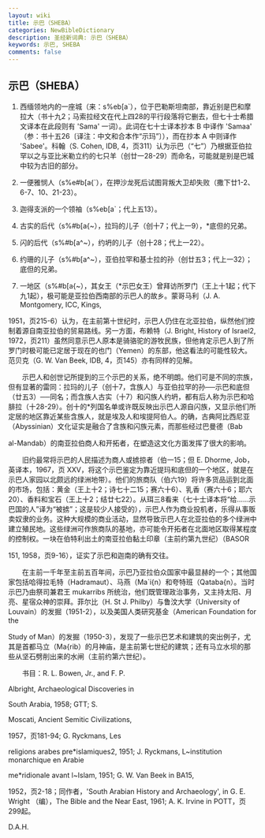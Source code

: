 ```yaml
---
layout: wiki
title: 示巴（SHEBA）
categories: NewBibleDictionary
description: 圣经新词典: 示巴（SHEBA）
keywords: 示巴, SHEBA
comments: false
---
```


## 示巴（SHEBA）

1. 西缅领地内的一座城（来：s%eb[a`），位于巴勒斯坦南部，靠近别是巴和摩拉大（书十九2；马索拉经文在代上四28的平行段落将它删去，但七十士希腊文译本在此段则有 'Sama' 一词）。此词在七十士译本抄本 B 中译作 'Samaa' （参：书十五26〔译注：中文和合本作“示玛”〕），而在抄本 A 中则译作 'Sabee'。科翰（S. Cohen, IDB, 4，页311）认为示巴（“七”）乃根据亚伯拉罕以之与亚比米勒立约的七只羊（创廿一28-29）而命名，可能就是别是巴城中较为古旧的部分。

2. 一便雅悯人（s%e#b[a{`），在押沙龙死后试图背叛大卫却失败（撒下廿1-2、6-7、10、21-23）。

3. 迦得支派的一个领袖（s%eb[a`；代上五13）。

4. 古实的后代（s%#b[a{~），拉玛的儿子（创十7；代上一9），*底但的兄弟。

5. 闪的后代（s%#b[a^~），约坍的儿子（创十28；代上一22）。

6. 约珊的儿子（s%#b[a^~），亚伯拉罕和基士拉的孙（创廿五3；代上一32）；底但的兄弟。

7. 一地区（s%#b[a{~），其女王（*示巴女王）曾拜访所罗门（王上十1起；代下九1起），极可能是亚拉伯西南部的示巴人的故乡。蒙哥马利（J. A. Montgomery, ICC, Kings,

1951，页215-6）认为，在主前第十世纪时，示巴人仍住在北亚拉伯，纵然他们控制着源自南亚拉伯的贸易路线。另一方面，布赖特（J. Bright, History of Israel2, 1972，页211）虽然同意示巴人原本是骑骆驼的游牧民族，但他肯定示巴人到了所罗门时极可能已定居于现在的也门（Yemen）的东部，他这看法的可能性较大。范贝克（G. W. Van Beek, IDB, 4，页145）亦有同样的见解。

　　示巴人和创世记所提到的三个示巴的关系，绝不明朗。他们可是不同的宗族，但有显著的雷同：拉玛的儿子（创十7，含族人）与亚伯拉罕的孙──示巴和底但（廿五3）──同名；而含族人古实（十7）和闪族人约坍，都有后人称为示巴和哈腓拉（十28-29）。创十的*列国名单或许既反映出示巴人源自闪族，又显示他们所定居的地区靠近某些含族人，就是埃及人和埃提阿伯人。的确，古典阿比西尼亚（Abyssinian）文化证实是融合了含族和闪族元素，而那些经过巴曼德（Bab

al-Mandab）的南亚拉伯商人和开拓者，在塑造这文化方面发挥了很大的影响。

　　旧约最常将示巴的人民描述为商人或掳掠者（伯一15；但 E. Dhorme, Job，英译本，1967，页 XXV，将这个示巴鉴定为靠近提玛和底但的一个地区，就是在示巴人家园以北颇远的绿洲地带）。他们的旅商队（伯六19）将许多货品运到北面的市场，包括：黄金（王上十2；诗七十二15；赛六十6）、乳香（赛六十6；耶六20）、香料和宝石（王上十2；结廿七22）。从珥三8看来（七十士译本将“给……示巴国的人”译为“被掳”；这是较少人接受的），示巴人作为商业投机者，乐得从事贩卖奴隶的业务。这种大规模的商业活动，显然导致示巴人在北亚拉伯的多个绿洲中建立殖民地。这些绿洲可作旅商队的基地，亦可能令开拓者在北面地区取得某程度的控制权。一块在伯特利出土的南亚拉伯黏土印章（主前约第九世纪）（BASOR

151, 1958，页9-16），证实了示巴和迦南的确有交往。

　　在主前一千年至主前五百年间，示巴乃亚拉伯众国家中最显赫的一个；其他国家包括哈得拉毛特（Hadramaut）、马燕（Ma`i{n）和夸特班（Qataba{n）。当时示巴乃由祭司兼君王 mukarribs 所统治，他们既管理政治事务，又主持太阳、月亮、星宿众神的崇拜。菲尔比（H. St J. Philby）与鲁汶大学（University of Louvain）的发掘（1951-2），以及美国人类研究基金（American Foundation for the

Study of Man）的发掘（1950-3），发现了一些示巴艺术和建筑的突出例子，尤其是首都马立（Ma{rib）的月神庙，是主前第七世纪的建筑；还有马立水坝的那些从坚石劈削出来的水闸（主前约第六世纪）。

　　书目：R. L. Bowen, Jr., and F. P.

Albright, Archaeological Discoveries in

South Arabia, 1958; GTT; S.

Moscati, Ancient Semitic Civilizations,

1957，页181-94; G. Ryckmans, Les

religions arabes pre*islamiques2, 1951; J. Ryckmans, L~institution monarchique en Arabie

me*ridionale avant l~Islam, 1951; G. W. Van Beek in BA15,

1952，页2-18；同作者，'South Arabian History and Archaeology', in G. E. Wright （编），The Bible and the Near East, 1961; A. K. Irvine in POTT，页299起。

D.A.H.








